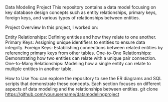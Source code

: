 Data Modeling Project
This repository contains a data model focusing on key database design concepts such as entity relationships, primary keys, foreign keys, and various types of relationships between entities.

Project Overview
In this project, I worked on:

Entity Relationships: Defining entities and how they relate to one another.
Primary Keys: Assigning unique identifiers to entities to ensure data integrity.
Foreign Keys: Establishing connections between related entities by referencing primary keys from other tables.
One-to-One Relationships: Demonstrating how two entities can relate with a unique pair connection.
One-to-Many Relationships: Modeling how a single entity can relate to multiple entities in another table.

How to Use
You can explore the repository to see the ER diagrams and SQL scripts that demonstrate these concepts. Each section focuses on different aspects of data modeling and the relationships between entities.
git clone https://github.com/yourusername/datamodelingproject
